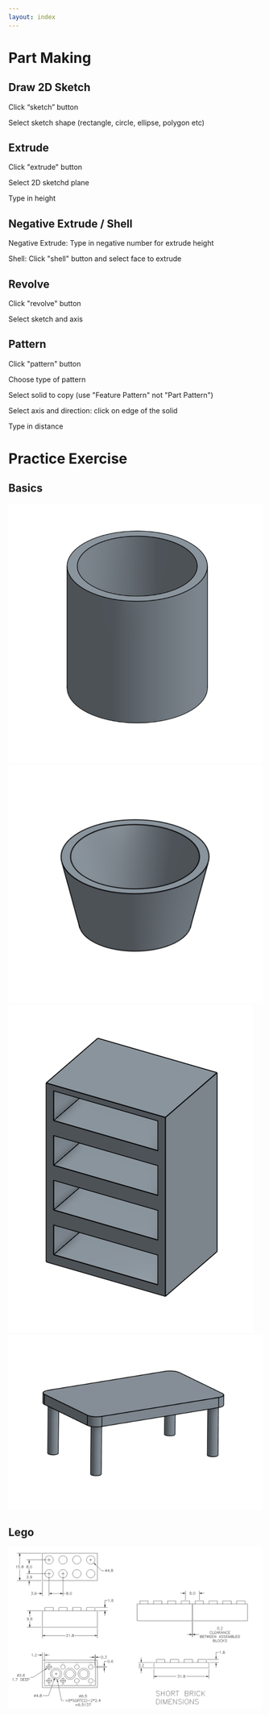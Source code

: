 ```yaml
---
layout: index
---
```


# Part Making

## Draw 2D Sketch

Click “sketch” button

Select sketch shape (rectangle, circle, ellipse, polygon etc)

## Extrude

Click "extrude" button

Select 2D sketchd plane

Type in height

## Negative Extrude / Shell

Negative Extrude: Type in negative number for extrude height

Shell: Click "shell" button and select face to extrude

## Revolve

Click "revolve" button

Select sketch and axis

## Pattern

Click "pattern" button

Choose type of pattern

Select solid to copy (use "Feature Pattern" not "Part Pattern")

Select axis and direction: click on edge of the solid

Type in distance

# Practice Exercise

## Basics

![cup1](images/cup1.png)
![cup2](images/cup2.png)
![shelf](images/shelf.png)
![desk](images/desk.png)

## Lego

![lego dimension image](images/lego.png)

